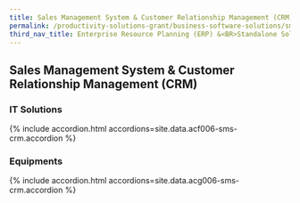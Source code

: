 ```yaml
---
title: Sales Management System & Customer Relationship Management (CRM)
permalink: /productivity-solutions-grant/business-software-solutions/sms-crm
third_nav_title: Enterprise Resource Planning (ERP) &<BR>Standalone Solutions
---
```


## Sales Management System & Customer Relationship Management (CRM)

### IT Solutions

{% include accordion.html accordions=site.data.acf006-sms-crm.accordion %}

### Equipments

{% include accordion.html accordions=site.data.acg006-sms-crm.accordion %}